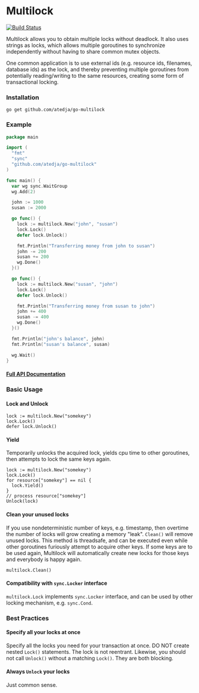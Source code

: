 # Multilock

[![Build Status](https://travis-ci.org/atedja/go-multilock.svg?branch=master)](https://travis-ci.org/atedja/go-multilock)

Multilock allows you to obtain multiple locks without deadlock. It also uses
strings as locks, which allows multiple goroutines to synchronize independently
without having to share common mutex objects.

One common application is to use external ids (e.g. resource ids, filenames,
database ids) as the lock, and thereby preventing multiple goroutines from 
potentially reading/writing to the same resources, creating some form of 
transactional locking.

### Installation

    go get github.com/atedja/go-multilock

### Example

```go
package main

import (
  "fmt"
  "sync"
  "github.com/atedja/go-multilock"
)

func main() {
  var wg sync.WaitGroup
  wg.Add(2)

  john := 1000
  susan := 2000

  go func() {
    lock := multilock.New("john", "susan")
    lock.Lock()
    defer lock.Unlock()

    fmt.Println("Transferring money from john to susan")
    john -= 200
    susan += 200
    wg.Done()
  }()

  go func() {
    lock := multilock.New("susan", "john")
    lock.Lock()
    defer lock.Unlock()

    fmt.Println("Transferring money from susan to john")
    john += 400
    susan -= 400
    wg.Done()
  }()

  fmt.Println("john's balance", john)
  fmt.Println("susan's balance", susan)

  wg.Wait()
}
```

#### [Full API Documentation](https://godoc.org/github.com/atedja/go-multilock)

### Basic Usage

#### Lock and Unlock

    lock := multilock.New("somekey")
    lock.Lock()
    defer lock.Unlock()

#### Yield

Temporarily unlocks the acquired lock, yields cpu time to other goroutines,
then attempts to lock the same keys again.

    lock := multilock.New("somekey")
    lock.Lock()
    for resource["somekey"] == nil {
      lock.Yield()
    }
    // process resource["somekey"]
    Unlock(lock)

#### Clean your unused locks

If you use nondeterministic number of keys, e.g. timestamp, then overtime the
number of locks will grow creating a memory "leak". `Clean()` will remove
unused locks. This method is threadsafe, and can be executed even while other
goroutines furiously attempt to acquire other keys. If some keys are to be used
again, Multilock will automatically create new locks for those keys and 
everybody is happy again.

    multilock.Clean()

#### Compatibility with `sync.Locker` interface

`multilock.Lock` implements `sync.Locker` interface, and can be used by other 
locking mechanism, e.g. `sync.Cond`.

### Best Practices

#### Specify all your locks at once

Specify all the locks you need for your transaction at once. DO NOT create
nested `Lock()` statements.  The lock is not reentrant. Likewise, you should
not call `Unlock()` without a matching `Lock()`. They are both blocking.

#### Always `Unlock` your locks

Just common sense.
